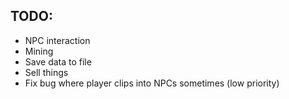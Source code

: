 TODO:
-
- NPC interaction
- Mining
- Save data to file
- Sell things
- Fix bug where player clips into NPCs sometimes (low priority)